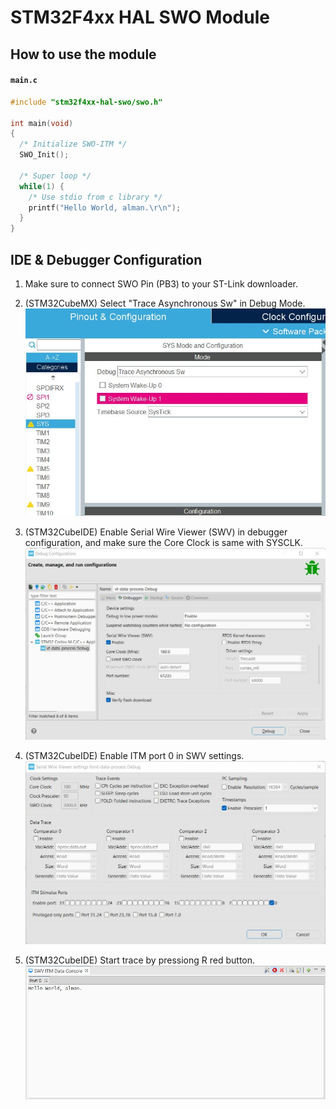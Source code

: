 # STM32F4xx HAL SWO Module


## How to use the module
#### **`main.c`**

```c
#include "stm32f4xx-hal-swo/swo.h"

int main(void)
{
  /* Initialize SWO-ITM */
  SWO_Init();

  /* Super loop */
  while(1) {
    /* Use stdio from c library */
    printf("Hello World, alman.\r\n");
  }
}
```

## IDE & Debugger Configuration
1. Make sure to connect SWO Pin (PB3) to your ST-Link downloader.

2. (STM32CubeMX) Select "Trace Asynchronous Sw" in Debug Mode.
![Trace Asynchronous Sw](img/trace-async.jpg)

3. (STM32CubeIDE) Enable Serial Wire Viewer (SWV) in debugger configuration, and make sure the Core Clock is same with SYSCLK.
![Debug Configuration](img/debug-config.jpg)

4. (STM32CubeIDE) Enable ITM port 0 in SWV settings.
![SWV Settings](img/swv-settings.jpg)

5. (STM32CubeIDE) Start trace by pressiong R red button.
![SWV ITM Console](img/swv-itm-console.jpg)

